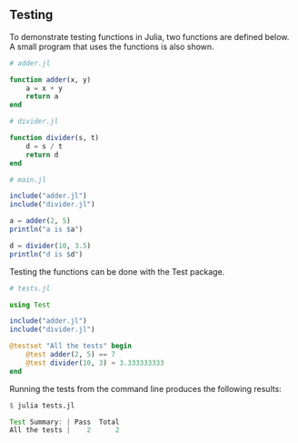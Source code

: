 ---
---

## Testing

To demonstrate testing functions in Julia, two functions are defined below. A small program that uses the functions is also shown.

```julia
# adder.jl

function adder(x, y)
    a = x + y
    return a
end
```

```julia
# divider.jl

function divider(s, t)
    d = s / t
    return d
end
```

```julia
# main.jl

include("adder.jl")
include("divider.jl")

a = adder(2, 5)
println("a is $a")

d = divider(10, 3.5)
println("d is $d")
```

Testing the functions can be done with the Test package.

```julia
# tests.jl

using Test

include("adder.jl")
include("divider.jl")

@testset "All the tests" begin
    @test adder(2, 5) == 7
    @test divider(10, 3) ≈ 3.333333333
end
```

Running the tests from the command line produces the following results:

```julia
$ julia tests.jl

Test Summary: | Pass  Total
All the tests |    2      2
```